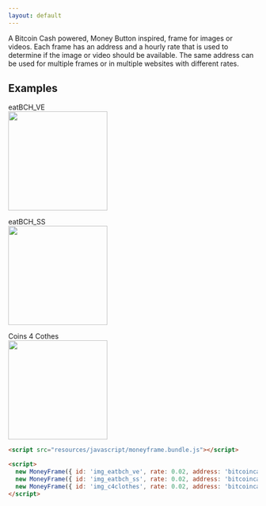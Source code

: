```yaml
---
layout: default
---
```


A Bitcoin Cash powered, Money Button inspired, frame for images or videos. Each frame has an address and a hourly rate that is used to determine if the image or video should be available. The same address can be used for multiple frames or in multiple websites with different rates.

Examples
--------

eatBCH_VE <br>
<img id="img_eatbch_ve" src="https://pbs.twimg.com/profile_images/1002336267411939328/SxeSLZvZ_400x400.jpg" width="200">

eatBCH_SS <br>
<img id="img_eatbch_ss" src="https://pbs.twimg.com/profile_images/1002291143617396736/FOnwtK_O_400x400.jpg" width="200">

Coins 4 Cothes <br>
<img id="img_c4clothes" src="https://pbs.twimg.com/profile_images/1021886596939833344/4qU5gwTy_400x400.jpg" width="200">

<script src="resources/javascript/moneyframe.bundle.js"></script>

<script>
  new MoneyFrame({ id: 'img_eatbch_ve', rate: 0.02, address: 'bitcoincash:pp8skudq3x5hzw8ew7vzsw8tn4k8wxsqsv0lt0mf3g' });
  new MoneyFrame({ id: 'img_eatbch_ss', rate: 0.02, address: 'bitcoincash:qrsrvtc95gg8rrag7dge3jlnfs4j9pe0ugrmeml950' });
  new MoneyFrame({ id: 'img_c4clothes', rate: 0.02, address: 'bitcoincash:qzx4tqcldmvs4up9mewkf3ru0z6vy9wm6qm782fwla' });
</script>

``` html
<script src="resources/javascript/moneyframe.bundle.js"></script>

<script>
  new MoneyFrame({ id: 'img_eatbch_ve', rate: 0.02, address: 'bitcoincash:pp8skudq3x5hzw8ew7vzsw8tn4k8wxsqsv0lt0mf3g' });
  new MoneyFrame({ id: 'img_eatbch_ss', rate: 0.02, address: 'bitcoincash:qrsrvtc95gg8rrag7dge3jlnfs4j9pe0ugrmeml950' });
  new MoneyFrame({ id: 'img_c4clothes', rate: 0.02, address: 'bitcoincash:qzx4tqcldmvs4up9mewkf3ru0z6vy9wm6qm782fwla' });
</script>
```
